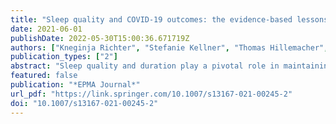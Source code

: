 ```yaml
---
title: "Sleep quality and COVID-19 outcomes: the evidence-based lessons in the framework of predictive, preventive and personalised (3P) medicine"
date: 2021-06-01
publishDate: 2022-05-30T15:00:36.671719Z
authors: ["Kneginja Richter", "Stefanie Kellner", "Thomas Hillemacher", "Olga Golubnitschaja"]
publication_types: ["2"]
abstract: "Sleep quality and duration play a pivotal role in maintaining physical and mental health. In turn, sleep shortage, deprivation and disorders are per evidence the risk factors and facilitators of a broad spectrum of disorders, amongst others including depression, stroke, chronic inflammation, cancers, immune defence insufficiency and individual predisposition to infection diseases with poor outcomes, for example, related to the COVID-19 pandemic. Keeping in mind that COVID-19-related global infection distribution is neither the first nor the last pandemic severely affecting societies around the globe to the costs of human lives accompanied with enormous economic burden, lessons by predictive, preventive and personalised (3P) medical approach are essential to learn and to follow being better prepared to defend against global pandemics. To this end, under extreme conditions such as the current COVID-19 pandemic, the reciprocal interrelationship between the sleep quality and individual outcomes becomes evident, namely, at the levels of disease predisposition, severe versus mild disease progression, development of disease complications, poor outcomes and related mortality for both - population and healthcare givers. The latter is the prominent example clearly demonstrating the causality of severe outcomes, when the long-lasting work overload and shift work rhythm evidently lead to the sleep shortage and/or deprivation that in turn causes immune response insufficiency and strong predisposition to the acute infection with complications. This article highlights and provides an in-depth analysis of the concerted risk factors related to the sleep disturbances under the COVID-19 pandemic followed by the evidence-based recommendations in the framework of predictive, preventive and personalised medical approach."
featured: false
publication: "*EPMA Journal*"
url_pdf: "https://link.springer.com/10.1007/s13167-021-00245-2"
doi: "10.1007/s13167-021-00245-2"
---
```


